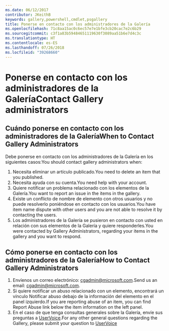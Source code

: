 ```yaml
---
ms.date: 06/12/2017
contributor: JKeithB
keywords: gallery,powershell,cmdlet,psgallery
title: Ponerse en contacto con los administradores de la Galería
ms.openlocfilehash: 71c8aa15ac0c6ec57e7e1bfe3cb20cac7e2c6b29
ms.sourcegitcommit: c3f1a83b59484651119630f3089aa51b6e7d4c3c
ms.translationtype: HT
ms.contentlocale: es-ES
ms.lasthandoff: 07/26/2018
ms.locfileid: "39268660"
---
```

# <a name="contact-gallery-administrators"></a><span data-ttu-id="f66a5-103">Ponerse en contacto con los administradores de la Galería</span><span class="sxs-lookup"><span data-stu-id="f66a5-103">Contact Gallery administrators</span></span>

## <a name="when-to-contact-gallery-administrators"></a><span data-ttu-id="f66a5-104">Cuándo ponerse en contacto con los administradores de la Galería</span><span class="sxs-lookup"><span data-stu-id="f66a5-104">When to Contact Gallery Administrators</span></span>

<span data-ttu-id="f66a5-105">Debe ponerse en contacto con los administradores de la Galería en los siguientes casos:</span><span class="sxs-lookup"><span data-stu-id="f66a5-105">You should contact gallery administrators when:</span></span>

1. <span data-ttu-id="f66a5-106">Necesita eliminar un artículo publicado.</span><span class="sxs-lookup"><span data-stu-id="f66a5-106">You need to delete an item that you published.</span></span>
2. <span data-ttu-id="f66a5-107">Necesita ayuda con su cuenta.</span><span class="sxs-lookup"><span data-stu-id="f66a5-107">You need help with your account.</span></span>
3. <span data-ttu-id="f66a5-108">Quiere notificar un problema relacionado con los elementos de la Galería.</span><span class="sxs-lookup"><span data-stu-id="f66a5-108">You want to report an issue in the items in the gallery.</span></span>
4. <span data-ttu-id="f66a5-109">Existe un conflicto de nombre de elemento con otros usuarios y no puede resolverlo poniéndose en contacto con los usuarios.</span><span class="sxs-lookup"><span data-stu-id="f66a5-109">You have item name dispute with other users and you are not able to resolve it by contacting the users.</span></span>
5. <span data-ttu-id="f66a5-110">Los administradores de la Galería se pusieron en contacto con usted en relación con sus elementos de la Galería y quiere responderles.</span><span class="sxs-lookup"><span data-stu-id="f66a5-110">You were contacted by Gallery Administrators, regarding your items in the gallery and you want to respond.</span></span>

## <a name="how-to-contact-gallery-administrators"></a><span data-ttu-id="f66a5-111">Cómo ponerse en contacto con los administradores de la Galería</span><span class="sxs-lookup"><span data-stu-id="f66a5-111">How to Contact Gallery Administrators</span></span>

1. <span data-ttu-id="f66a5-112">Envíenos un correo electrónico: cgadmin@microsoft.com.</span><span class="sxs-lookup"><span data-stu-id="f66a5-112">Send us an email: cgadmin@microsoft.com.</span></span>
2. <span data-ttu-id="f66a5-113">Si quiere notificar un abuso relacionado con un elemento, encontrará un vínculo Notificar abuso debajo de la información del elemento en el panel izquierdo.</span><span class="sxs-lookup"><span data-stu-id="f66a5-113">If you are reporting abuse of an item, you can find Report Abuse link below the item information on the left panel.</span></span>
3. <span data-ttu-id="f66a5-114">En el caso de que tenga consultas generales sobre la Galería, envíe sus preguntas a [UserVoice](http://windowsserver.uservoice.com/forums/301869-powershell).</span><span class="sxs-lookup"><span data-stu-id="f66a5-114">For any other general questions regarding the Gallery, please submit your question to [UserVoice](http://windowsserver.uservoice.com/forums/301869-powershell)</span></span>